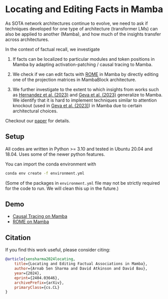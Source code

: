 # Locating and Editing Facts in Mamba

As SOTA network architectures continue to evolve, we need to ask if techniques developed for one type of architecture (transformer LMs) can also be applied to another (Mamba), and how much of the insights transfer across architectures.

In the context of factual recall, we investigate
1. If facts can be localized to particular modules and token positions in Mamba by adapting activation-patching / causal tracing to Mamba.

2. We check if we can edit facts with [ROME](https://rome.baulab.info/) in Mamba by directly editing one of the projection matrices in MambaBlock architecture.

3. We further investigate to the extent to which insights from works such as [Hernandez et al. (2023)](https://lre.baulab.info/) and [Geva et al. (2023)](https://arxiv.org/abs/2304.14767) generalize to Mamba. We identify that it is hard to implement techniques similar to attention knockout (used in [Geva et al. (2023)](https://arxiv.org/abs/2304.14767)) in Mamba due to certain architectural choices.

Checkout our [paper](https://arxiv.org/pdf/2404.03646.pdf) for details.

## Setup

All codes are written in Python >= 3.10 and tested in Ubuntu 20.04 and 18.04. Uses some of the newer python features.

You can import the conda environment with

```bash
conda env create -f environment.yml
```

(Some of the packages in `environment.yml` file may not be strictly required for the code to run. We will clean this up in the future.)


## Demo

* [Causal Tracing on Mamba](demo/causal_tracing.ipynb)
* [ROME on Mamba](demo/rome_mamba.ipynb)

## Citation

If you find this work useful, please consider citing:

```bibtex
@article{sensharma2024locating,
    title={Locating and Editing Factual Associations in Mamba}, 
    author={Arnab Sen Sharma and David Atkinson and David Bau},
    year={2024},
    eprint={2404.03646},
    archivePrefix={arXiv},
    primaryClass={cs.CL}
}
```